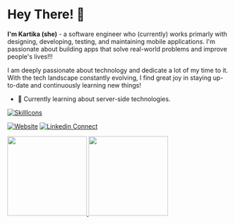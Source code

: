 # Hey There! 👋
**I'm Kartika (she)** - a software engineer who (currently) works primarly with designing, developing, testing, and maintaining mobile applications. I'm passionate about building apps that solve real-world problems and improve people's lives!!!

I am deeply passionate about technology and dedicate a lot of my time to it. With the tech landscape constantly evolving, I find great joy in staying up-to-date and continuously learning new things!

- 🌱 Currently learning about server-side technologies.

[![SkillIcons](https://skillicons.dev/icons?i=kotlin,java,flutter,dart,swift,figma,go)](https://skillicons.dev)<br/>

[![Website](https://img.shields.io/website?label=kartikasw&style=for-the-badge&url=http%3A%2F%2Fkartikasw-web.pages.dev)](https://kartikasw-web.pages.dev)
[![Linkedin Connect](https://img.shields.io/static/v1?label=Linkedin&message=Connect&color=blue&style=for-the-badge&logo=linkedin&logoColor=skyblue)](https://linkedin.com/in/kartikasw)

<p align="left">
<a href="https://github.com/arceister">
  <img height="180em" src="https://github-readme-stats-eight-theta.vercel.app/api?username=arceister&show_icons=true&include_all_commits=true&count_private=true"/>
  <img height="180em" src="https://github-readme-stats-eight-theta.vercel.app/api/top-langs/?username=kartikasw&layout=compact&langs_count=7"/>
</a>
</p>


